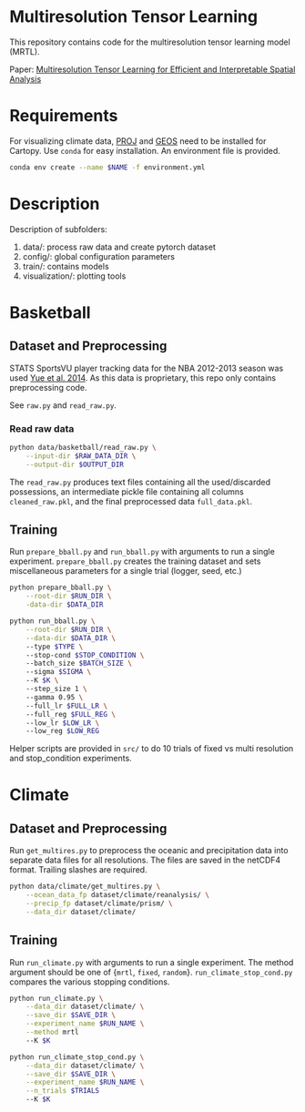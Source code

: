 # Multiresolution Tensor Learning

This repository contains code for the multiresolution tensor learning model (MRTL).

Paper: [Multiresolution Tensor Learning for Efficient and Interpretable Spatial Analysis](https://arxiv.org/abs/2002.05578)

# Requirements

For visualizing climate data, [PROJ](https://proj.org/) and [GEOS](https://trac.osgeo.org/geos/) need to be installed for Cartopy. Use `conda` for easy installation. An environment file is provided.

```bash
conda env create --name $NAME -f environment.yml
```

# Description

Description of subfolders:

1. data/: process raw data and create pytorch dataset
2. config/: global configuration parameters
3. train/: contains models
4. visualization/: plotting tools

# Basketball

## Dataset and Preprocessing
STATS SportsVU player tracking data for the NBA 2012-2013 season was used [Yue et al. 2014](https://ieeexplore.ieee.org/document/7023384). As this data is proprietary, this repo only contains preprocessing code.

See `raw.py` and `read_raw.py`.

### Read raw data
```bash
python data/basketball/read_raw.py \
    --input-dir $RAW_DATA_DIR \
    --output-dir $OUTPUT_DIR
```
The `read_raw.py` produces text files containing all the used/discarded possessions, an intermediate pickle file containing all columns `cleaned_raw.pkl`, and the final preprocessed data `full_data.pkl`.

## Training
Run `prepare_bball.py` and `run_bball.py` with arguments to run a single experiment. `prepare_bball.py` creates the training dataset and sets miscellaneous parameters for a single trial (logger, seed, etc.)
```bash
python prepare_bball.py \
    --root-dir $RUN_DIR \
    -data-dir $DATA_DIR

python run_bball.py \
    --root-dir $RUN_DIR \
    --data-dir $DATA_DIR \ 
    --type $TYPE \ 
    --stop-cond $STOP_CONDITION \ 
    --batch_size $BATCH_SIZE \ 
    --sigma $SIGMA \ 
    --K $K \ 
    --step_size 1 \ 
    --gamma 0.95 \ 
    --full_lr $FULL_LR \ 
    --full_reg $FULL_REG \ 
    --low_lr $LOW_LR \ 
    --low_reg $LOW_REG
```

Helper scripts are provided in `src/` to do 10 trials of fixed vs multi resolution and stop_condition experiments.

# Climate

## Dataset and Preprocessing
Run `get_multires.py` to preprocess the oceanic and precipitation data into separate data files for all resolutions. The files are saved in the netCDF4 format. Trailing slashes are required.

```bash
python data/climate/get_multires.py \
    --ocean_data_fp dataset/climate/reanalysis/ \
    --precip_fp dataset/climate/prism/ \
    --data_dir dataset/climate/
```

## Training
Run `run_climate.py` with arguments to run a single experiment. The method argument should be one of {`mrtl`, `fixed`, `random`}. `run_climate_stop_cond.py` compares the various stopping conditions.

```bash
python run_climate.py \
    --data_dir dataset/climate/ \
    --save_dir $SAVE_DIR \
    --experiment_name $RUN_NAME \
    --method mrtl
    --K $K
```

```bash
python run_climate_stop_cond.py \
    --data_dir dataset/climate/ \
    --save_dir $SAVE_DIR \
    --experiment_name $RUN_NAME \
    --n_trials $TRIALS
    --K $K
```
